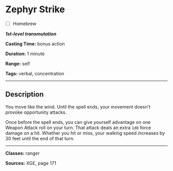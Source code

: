 # Zephyr Strike

- [ ] Homebrew

***1st-level transmutation***

**Casting Time:** bonus action

**Duration:** 1 minute

**Range:** self

**Tags:** verbal, concentration

---

## Description
You move like the wind.
Until the spell ends, your movement doesn't provoke opportunity attacks.

Once before the spell ends, you can give yourself advantage on one Weapon Attack roll on your turn.
That attack deals an extra `1d8` force damage on a hit.
Whether you hit or miss, your walking speed increases by 30 feet until the end of that turn.

---

**Classes:** ranger

**Sources:** XGE, page 171
